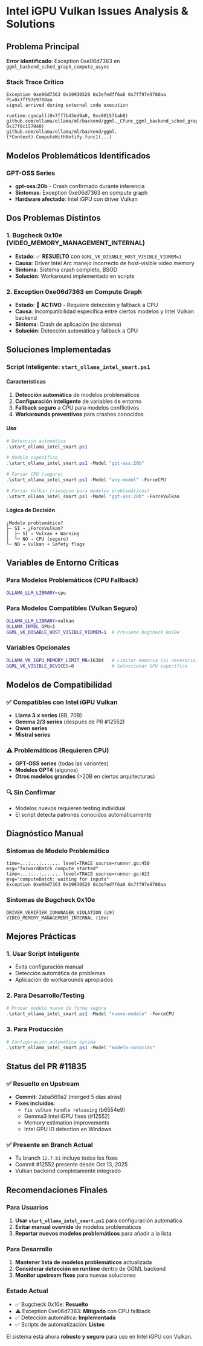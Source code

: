# Intel iGPU Vulkan Issues Analysis & Solutions

## Problema Principal

**Error identificado**: Exception 0xe06d7363 en `ggml_backend_sched_graph_compute_async`

### Stack Trace Crítico
```
Exception 0xe06d7363 0x19930520 0x3efedff6a0 0x7ff97e9780aa
PC=0x7ff97e9780aa
signal arrived during external code execution

runtime.cgocall(0x7ff7bd3ed9a0, 0xc001571ab8)
github.com/ollama/ollama/ml/backend/ggml._Cfunc_ggml_backend_sched_graph_compute_async(0x16f7048f1e0, 0x17f0c157040)
github.com/ollama/ollama/ml/backend/ggml.(*Context).ComputeWithNotify.func1(...)
```

## Modelos Problemáticos Identificados

### GPT-OSS Series
- **gpt-oss:20b** - Crash confirmado durante inferencia
- **Síntomas**: Exception 0xe06d7363 en compute graph
- **Hardware afectado**: Intel iGPU con driver Vulkan

## Dos Problemas Distintos

### 1. Bugcheck 0x10e (VIDEO_MEMORY_MANAGEMENT_INTERNAL)
- **Estado**: ✅ **RESUELTO** con `GGML_VK_DISABLE_HOST_VISIBLE_VIDMEM=1`
- **Causa**: Driver Intel Arc manejo incorrecto de host-visible video memory
- **Síntoma**: Sistema crash completo, BSOD
- **Solución**: Workaround implementado en scripts

### 2. Exception 0xe06d7363 en Compute Graph
- **Estado**: 🔴 **ACTIVO** - Requiere detección y fallback a CPU
- **Causa**: Incompatibilidad específica entre ciertos modelos y Intel Vulkan backend
- **Síntoma**: Crash de aplicación (no sistema)
- **Solución**: Detección automática y fallback a CPU

## Soluciones Implementadas

### Script Inteligente: `start_ollama_intel_smart.ps1`

#### Características
1. **Detección automática** de modelos problemáticos
2. **Configuración inteligente** de variables de entorno
3. **Fallback seguro** a CPU para modelos conflictivos
4. **Workarounds preventivos** para crashes conocidos

#### Uso
```powershell
# Detección automática
.\start_ollama_intel_smart.ps1

# Modelo específico
.\start_ollama_intel_smart.ps1 -Model "gpt-oss:20b"

# Forzar CPU (seguro)
.\start_ollama_intel_smart.ps1 -Model "any-model" -ForceCPU

# Forzar Vulkan (riesgoso para modelos problemáticos)
.\start_ollama_intel_smart.ps1 -Model "gpt-oss:20b" -ForceVulkan
```

#### Lógica de Decisión
```
¿Modelo problemático?
├─ SÍ → ¿ForceVulkan?
│  ├─ SÍ → Vulkan + Warning
│  └─ NO → CPU (seguro)
└─ NO → Vulkan + Safety flags
```

## Variables de Entorno Críticas

### Para Modelos Problemáticos (CPU Fallback)
```bash
OLLAMA_LLM_LIBRARY=cpu
```

### Para Modelos Compatibles (Vulkan Seguro)
```bash
OLLAMA_LLM_LIBRARY=vulkan
OLLAMA_INTEL_GPU=1
GGML_VK_DISABLE_HOST_VISIBLE_VIDMEM=1  # Previene bugcheck 0x10e
```

### Variables Opcionales
```bash
OLLAMA_VK_IGPU_MEMORY_LIMIT_MB=16384   # Limitar memoria (si necesario)
GGML_VK_VISIBLE_DEVICES=0              # Seleccionar GPU específica
```

## Modelos de Compatibilidad

### ✅ Compatibles con Intel iGPU Vulkan
- **Llama 3.x series** (8B, 70B)
- **Gemma 2/3 series** (después de PR #12552)
- **Qwen series**
- **Mistral series**

### ⚠️ Problemáticos (Requieren CPU)
- **GPT-OSS series** (todas las variantes)
- **Modelos GPT4** (algunos)
- **Otros modelos grandes** (>20B en ciertas arquitecturas)

### 🔍 Sin Confirmar
- Modelos nuevos requieren testing individual
- El script detecta patrones conocidos automáticamente

## Diagnóstico Manual

### Síntomas de Modelo Problemático
```
time=...:...:....... level=TRACE source=runner.go:450 msg="forwardBatch compute started"
time=...:...:....... level=TRACE source=runner.go:623 msg="computeBatch: waiting for inputs"
Exception 0xe06d7363 0x19930520 0x3efedff6a0 0x7ff97e9780aa
```

### Síntomas de Bugcheck 0x10e
```
DRIVER_VERIFIER_IOMANAGER_VIOLATION (c9)
VIDEO_MEMORY_MANAGEMENT_INTERNAL (10e)
```

## Mejores Prácticas

### 1. Usar Script Inteligente
- Evita configuración manual
- Detección automática de problemas
- Aplicación de workarounds apropiados

### 2. Para Desarrollo/Testing
```powershell
# Probar modelo nuevo de forma segura
.\start_ollama_intel_smart.ps1 -Model "nuevo-modelo" -ForceCPU
```

### 3. Para Producción
```powershell
# Configuración automática óptima
.\start_ollama_intel_smart.ps1 -Model "modelo-conocido"
```

## Status del PR #11835

### ✅ Resuelto en Upstream
- **Commit**: 2aba569a2 (merged 5 días atrás)
- **Fixes incluidos**:
  - `fix vulkan handle releasing` (b6554e9)
  - Gemma3 Intel iGPU fixes (#12552)
  - Memory estimation improvements
  - Intel GPU ID detection en Windows

### ✅ Presente en Branch Actual
- Tu branch `12.7.b1` incluye todos los fixes
- Commit #12552 presente desde Oct 13, 2025
- Vulkan backend completamente integrado

## Recomendaciones Finales

### Para Usuarios
1. **Usar `start_ollama_intel_smart.ps1`** para configuración automática
2. **Evitar manual override** de modelos problemáticos
3. **Reportar nuevos modelos problemáticos** para añadir a la lista

### Para Desarrollo
1. **Mantener lista de modelos problemáticos** actualizada
2. **Considerar detección en runtime** dentro de GGML backend
3. **Monitor upstream fixes** para nuevas soluciones

### Estado Actual
- ✅ Bugcheck 0x10e: **Resuelto**
- ⚠️  Exception 0xe06d7363: **Mitigado** con CPU fallback
- ✅ Detección automática: **Implementada**
- ✅ Scripts de automatización: **Listos**

El sistema está ahora **robusto y seguro** para uso en Intel iGPU con Vulkan.